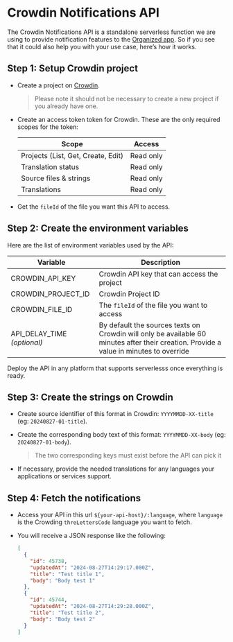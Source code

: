 # Crowdin Notifications API

The Crowdin Notifications API is a standalone serverless function we are using to provide notification features to the [Organized app](https://github.com/sws2apps/organized-app). So if you see that it could also help you with your use case, here’s how it works.

## Step 1: Setup Crowdin project

- Create a project on [Crowdin](https://crowdin.com).

  > Please note it should not be necessary to create a new project if you already have one.

- Create an access token token for Crowdin. These are the only required scopes for the token:

  | Scope                              | Access    |
  | ---------------------------------- | --------- |
  | Projects (List, Get, Create, Edit) | Read only |
  | Translation status                 | Read only |
  | Source files & strings             | Read only |
  | Translations                       | Read only |

- Get the `fileId` of the file you want this API to access.

## Step 2: Create the environment variables

Here are the list of environment variables used by the API:

| Variable                           | Description                                                                                                                            |
| ---------------------------------- | -------------------------------------------------------------------------------------------------------------------------------------- |
| CROWDIN_API_KEY                    | Crowdin API key that can access the project                                                                                            |
| CROWDIN_PROJECT_ID                 | Crowdin Project ID                                                                                                                     |
| CROWDIN_FILE_ID                    | The `fileId` of the file you want to access                                                                                            |
| API_DELAY_TIME <em>(optional)</em> | By default the sources texts on Crowdin will only be available 60 minutes after their creation. Provide a value in minutes to override |

Deploy the API in any platform that supports serverlesss once everything is ready.

## Step 3: Create the strings on Crowdin

- Create source identifier of this format in Crowdin: `YYYYMMDD-XX-title` (eg: `20240827-01-title`).
- Create the corresponding body text of this format: `YYYYMMDD-XX-body` (eg: `20240827-01-body`).

  > The two corresponding keys must exist before the API can pick it

- If necessary, provide the needed translations for any languages your applications or services support.

## Step 4: Fetch the notifications

- Access your API in this url `${your-api-host}/:language`, where `language` is the Crowding `threLettersCode` language you want to fetch.
- You will receive a JSON response like the following:

  ```json
  [
    {
      "id": 45738,
      "updatedAt": "2024-08-27T14:29:17.000Z",
      "title": "Test title 1",
      "body": "Body test 1"
    },
    {
      "id": 45744,
      "updatedAt": "2024-08-27T14:29:28.000Z",
      "title": "Test title 2",
      "body": "Body test 2"
    }
  ]
  ```
